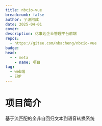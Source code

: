 ```yaml
---
title: nbcio-vue
breadcrumb: false
author: 宁波阿成
date: 2025-04-01
cover: 
description: 亿事达企业管理平台前端
repos:
  - https://gitee.com/nbacheng/nbcio-vue
badge: 
head:
  - - meta
    - name: 项目
tag:
  - web端
  - ERP
---
```




# 项目简介
基于流匹配的全非自回归文本到语音转换系统
